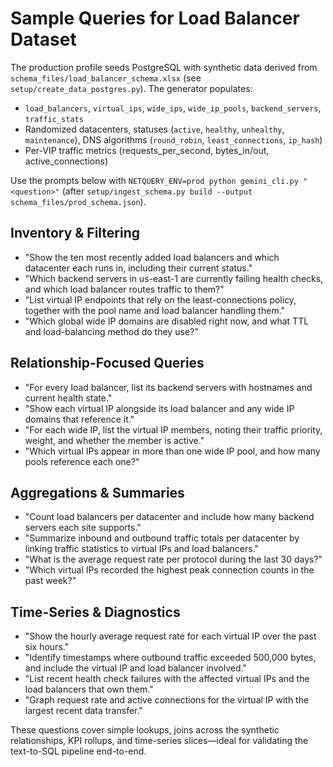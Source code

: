 # Sample Queries for Load Balancer Dataset

The production profile seeds PostgreSQL with synthetic data derived from `schema_files/load_balancer_schema.xlsx` (see `setup/create_data_postgres.py`). The generator populates:

- `load_balancers`, `virtual_ips`, `wide_ips`, `wide_ip_pools`, `backend_servers`, `traffic_stats`
- Randomized datacenters, statuses (`active`, `healthy`, `unhealthy`, `maintenance`), DNS algorithms (`round_robin`, `least_connections`, `ip_hash`)
- Per-VIP traffic metrics (requests_per_second, bytes_in/out, active_connections)

Use the prompts below with `NETQUERY_ENV=prod python gemini_cli.py "<question>"` (after `setup/ingest_schema.py build --output schema_files/prod_schema.json`).

## Inventory & Filtering
- "Show the ten most recently added load balancers and which datacenter each runs in, including their current status." 
- "Which backend servers in us-east-1 are currently failing health checks, and which load balancer routes traffic to them?" 
- "List virtual IP endpoints that rely on the least-connections policy, together with the pool name and load balancer handling them." 
- "Which global wide IP domains are disabled right now, and what TTL and load-balancing method do they use?" 

## Relationship-Focused Queries
- "For every load balancer, list its backend servers with hostnames and current health state." 
- "Show each virtual IP alongside its load balancer and any wide IP domains that reference it." 
- "For each wide IP, list the virtual IP members, noting their traffic priority, weight, and whether the member is active." 
- "Which virtual IPs appear in more than one wide IP pool, and how many pools reference each one?" 

## Aggregations & Summaries
- "Count load balancers per datacenter and include how many backend servers each site supports." 
- "Summarize inbound and outbound traffic totals per datacenter by linking traffic statistics to virtual IPs and load balancers." 
- "What is the average request rate per protocol during the last 30 days?" 
- "Which virtual IPs recorded the highest peak connection counts in the past week?" 

## Time-Series & Diagnostics
- "Show the hourly average request rate for each virtual IP over the past six hours." 
- "Identify timestamps where outbound traffic exceeded 500,000 bytes, and include the virtual IP and load balancer involved." 
- "List recent health check failures with the affected virtual IPs and the load balancers that own them." 
- "Graph request rate and active connections for the virtual IP with the largest recent data transfer." 

These questions cover simple lookups, joins across the synthetic relationships, KPI rollups, and time-series slices—ideal for validating the text-to-SQL pipeline end-to-end.
